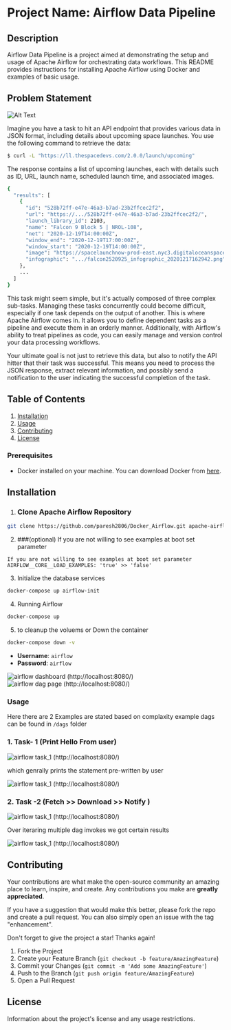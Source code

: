 # Project Name: Airflow Data Pipeline

## Description

Airflow Data Pipeline is a project aimed at demonstrating the setup and usage of Apache Airflow for orchestrating data workflows. This README provides instructions for installing Apache Airflow using Docker and examples of basic usage.

## Problem Statement

![Alt Text](https://github.com/paresh2806/Docker_Airflow/blob/main/images/task_2_overview.png "Apache Airflow Lifecycle")

Imagine you have a task to hit an API endpoint that provides various data in JSON format, including details about upcoming space launches. You use the following command to retrieve the data:
```bash
$ curl -L "https://ll.thespacedevs.com/2.0.0/launch/upcoming"
```

The response contains a list of upcoming launches, each with details such as ID, URL, launch name, scheduled launch time, and associated images.

```bash
{
  "results": [
    {
      "id": "528b72ff-e47e-46a3-b7ad-23b2ffcec2f2",
      "url": "https://.../528b72ff-e47e-46a3-b7ad-23b2ffcec2f2/",
      "launch_library_id": 2103,
      "name": "Falcon 9 Block 5 | NROL-108",
      "net": "2020-12-19T14:00:00Z",
      "window_end": "2020-12-19T17:00:00Z",
      "window_start": "2020-12-19T14:00:00Z",
      "image": "https://spacelaunchnow-prod-east.nyc3.digitaloceanspaces.com/media/launch_images/falcon2520925_image_20201217060406.jpeg",
      "infographic": ".../falcon2520925_infographic_20201217162942.png"
    },
    ...
  ]
}
```

This task might seem simple, but it's actually composed of three complex sub-tasks. Managing these tasks concurrently could become difficult, especially if one task depends on the output of another. This is where Apache Airflow comes in. It allows you to define dependent tasks as a pipeline and execute them in an orderly manner. Additionally, with Airflow's ability to treat pipelines as code, you can easily manage and version control your data processing workflows.

Your ultimate goal is not just to retrieve this data, but also to notify the API hitter that their task was successful. This means you need to process the JSON response, extract relevant information, and possibly send a notification to the user indicating the successful completion of the task.

## Table of Contents

1. [Installation](#installation)
2. [Usage](#usage)
3. [Contributing](#contributing)
4. [License](#license)

### Prerequisites
- Docker installed on your machine. You can download Docker from [here](https://www.docker.com/get-started).

## Installation
1. ### Clone Apache Airflow Repository
```bash
git clone https://github.com/paresh2806/Docker_Airflow.git apache-airflow 
```
2. ###(optional) If you are not willing to see examples at boot set parameter 
```
If you are not willing to see examples at boot set parameter AIRFLOW__CORE__LOAD_EXAMPLES: 'true' >> 'false'
```
3. Initialize the database services
```bash
docker-compose up airflow-init 
```
4. Running Airflow
```bash
docker-compose up  
```

5. to cleanup the voluems or Down the container
```bash
docker-compose down -v 
```
- **Username**: `airflow`
- **Password**: `airflow`

![airflow dashboard (http://localhost:8080/)](images\homepage.png)
![airflow dag page (http://localhost:8080/)](images\dag.png)



### Usage
Here there are 2 Examples are stated based on complaxity
example dags can be found in ``/dags`` folder
### 1. Task- 1 (Print Hello From user)
![airflow task_1 (http://localhost:8080/)](https://github.com/paresh2806/Docker_Airflow/blob/main/images/task_1.png)

which genrally prints the statement pre-written by user

![airflow task_1 (http://localhost:8080/)](https://github.com/paresh2806/Docker_Airflow/blob/main/images/task_1_res.png)

### 2. Task -2 (Fetch >> Download >> Notify )

![airflow task_1 (http://localhost:8080/)](https://github.com/paresh2806/Docker_Airflow/blob/main/images/task_2.png)

Over iteraring multiple dag invokes we got certain results    

![airflow task_1 (http://localhost:8080/)](https://github.com/paresh2806/Docker_Airflow/blob/main/images/Capture-3.png)

## Contributing

Your contributions are what make the open-source community an amazing place to learn, inspire, and create. Any contributions you make are **greatly appreciated**.

If you have a suggestion that would make this better, please fork the repo and create a pull request. You can also simply open an issue with the tag "enhancement".

Don't forget to give the project a star! Thanks again!

1. Fork the Project
2. Create your Feature Branch (`git checkout -b feature/AmazingFeature`)
3. Commit your Changes (`git commit -m 'Add some AmazingFeature'`)
4. Push to the Branch (`git push origin feature/AmazingFeature`)
5. Open a Pull Request


## License

Information about the project's license and any usage restrictions.
